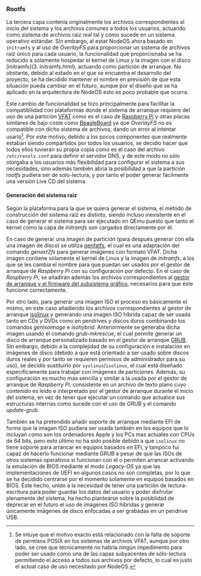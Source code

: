 ### Rootfs

La tercera capa contenía originalmente los archivos correspondientes al inicio
del sistema y los archivos comunes a todos los usuarios, actuando como sistema
de archivos raíz real tal y como sucede en un sistema operativo estándar. Sin
embargo, al estar NodeOS ahora basado en `initramfs` y al uso de *OverlayFS*
para proporcionar un sistema de archivos raíz único para cada usuario, la
funcionalidad que proporcionaba se ha reducido a sólamente hospedar el kernel de
Linux y la imagen con el disco [initramfs](3. initramfs.html), actuando como
partición de arranque. No obstante, debido al estado en el que se encuentra el
desarrollo del proyecto, se ha decidido mantener el nombre en previsión de que
esta situación pueda cambiar en el futuro, aunque por el diseño que se ha
aplicado en la arquitectura de NodeOS esto es poco probable que ocurra.

Este cambio de funcionalidad se hizo principalmente para facilitar la
compatibilidad con plataformas donde el sistema de arranque requiere del uso de
una partición [VFAT](http://mnrf.galeon.com/i/so2/vfat.htm) como es el caso de
[Raspberry Pi](http://elinux.org/RPi_Advanced_Setup#Advanced_SD_card_setup) y
otras placas similares de bajo coste como [BeagleBoard](http://beagleboard.org)
ya que *OverlayFS* no es compatible con dicho sistema de archivos, dando un
error al intentar usarlo[^1]. Por este motivo, debido a los pocos componentes
que realmente estaban siendo compartidos por todos los usuarios, se decidío
hacer que todos ellos tuvieran su propia copia como es el caso del archivo
`/etc/resolv.conf` para definir el servidor DNS, y de este modo no sólo otorgaba
a los usuarios más flexibilidad para configurar el sistema a sus necesidades,
sino además también abría la posibilidad a que la partición *rootfs* pudiera ser
de solo-lectura, y por tanto el poder generar fácilmente una versión Live CD del
sistema.

#### Generación del sistema raíz

Según la plataforma para la que se quiera generar el sistema, el método de
construcción del sistema raíz es distinto, siendo incluso inexistente en el caso
de generar el sistema para ser ejecutado en QEmu puesto que tanto el kernel como
la capa de *initramfs* son cargados directamente por él.

En caso de generar una imagen de partición (para después generar con ella una
imagen de disco) se utiliza [genfatfs](https://github.com/xobs/genfatfs), el
cual es una adaptación del comando *genext2fs* para generar imágenes con formato
VFAT. Dicha imagen contiene sólamente el kernel de Linux y la imagen de
*initramfs*, a los que se les cambia el nombre para que puedan ser usados por el
gestor de arranque de *Raspberry Pi* con su configuración por defecto. En el
caso de *Raspberry Pi*, se añadirán además los archivos correspondientes al
[gestor de arranque y el firmware del subsistema gráfico](http://elinux.org/RPi_Advanced_Setup#Setting_up_the_boot_partition),
necesarios para que éste funcione correctamente.

Por otro lado, para generar una imagen ISO el proceso es básicamente el mismo,
en este caso añadiendo los archivos correspondientes al gestor de arranque
[isolinux](http://www.syslinux.org/wiki/index.php/ISOLINUX) y generando una
imagen ISO híbrida capaz de ser usada tanto en CDs y DVDs como en pendrives y
discos duros combinando los comandos *genisoimage* e *isohybrid*. Anteriormente
se generaba dicha imagen usando el comando *grub-mkrescue*, el cual permite
generar un disco de arranque personalizado basado en el gestor de arranque
[GRUB](https://www.gnu.org/software/grub). Sin embargo, debido a la complejidad
de su configuración e instalación en imágenes de disco (debido a que está
orientado a ser usado sobre discos duros reales y por tanto se requieren
permisos de administrador para su uso), se decidío sustituirlo por
`syslinux`/`isolinux`, el cual está diseñado específicamente para trabajar con
imágenes de particiones. Además, su configuración es mucho mas sencilla y
similar a la usada por el gestor de arranque de *Raspberry Pi*, consistente en
un archivo de texto plano cuyo contenido es leido e interpretado por el gestor
de arranque durante el inicio del sistema, en vez de tener que ejecutar un
comando que actualice sus estructuras internas como sucede con el uso de *GRUB*
y el comando *update-grub*.

También se ha pretendido añadir soporte de arranque mediante EFI de forma que
la imagen ISO pudiera ser usada también en los equipos que lo incluyan como son
los ordenadores Apple y los PCs mas actuales con CPUs de 64 bits, pero esto
último no ha sido posible debido a que `isolinux` no tiene soporte para arrancar
en equipos basados en EFI, y tampoco fuí capaz de hacerlo funcionar mediante
GRUB a pesar de que las ISOs de otros sistemas operativos sí funcionan con él o
permiten arrancar activando la emulación de BIOS mediante el modo *Legacy-OS* ya
que las implementaciones de UEFI en algunos casos no son completas, por lo que
se ha decidido centrarse por el momento solamente en equipos basados en BIOS.
Éste hecho, unido a la necesidad de tener una partición de lectura-escritura
para poder guardar los datos del usuario y poder disfrutar plenamente del
sistema, ha hecho plantearse sobre la posiblidad de deprecar en el futuro el uso
de imágenes ISO híbridas y generar únicamente imágenes de disco enfocadas a ser
grabadas en un pendrive USB.


[^1]: Se intuye que el motivo exacto está relacionado con la falta de soporte de permisos POSIX en los sistemas de archivos VFAT, aunque por otro lado, se cree que técnicamente no habría ningún impedimento para poder ser usado como una de las capas subyacentes de sólo-lectura permitiendo el acceso a todos sus archivos por defecto, lo cual es justo el actual caso de uso necesitado por NodeOS.
